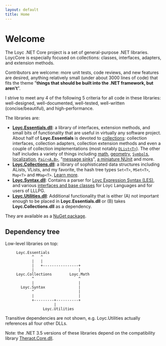```yaml
---
layout: default
title: Home
---
```

Welcome
=======

The Loyc .NET Core project is a set of general-purpose .NET libraries. LoycCore is especially focused on collections: classes, interfaces, adapters, and extension methods. 

Contributors are welcome: more unit tests, code reviews, and new features are desired, anything relatively small (under about 3000 lines of code) that fits the theme "__things that should be built into the .NET framework, but aren't__".

I strive to meet any 4 of the following 5 criteria for all code in these libraries: well-designed, well-documented, well-tested, well-written (concise/beautiful), and high-performance.

The libraries are:

- **[Loyc.Essentials.dll](https://github.com/qwertie/LoycCore/wiki/Loyc.Essentials)**: a library of interfaces, extension methods, and small bits of functionality that are useful in virtually any software project. About half of **Loyc.Essentials** is devoted to [collections](http://ecsharp.net/doc/code/namespaceLoyc_1_1Collections.html): collection interfaces, collection adapters, collection extension methods and even a couple of collection implementations (most notably [`DList<T>`](/collections/dlist)). The other half includes a variety of things including [math](http://ecsharp.net/doc/code/namespaceLoyc_1_1Math.html), [geometry](http://ecsharp.net/doc/code/namespaceLoyc_1_1Geometry.html), [`Symbol`s](http://ecsharp.net/doc/code/classLoyc_1_1Symbol.html), [localization](http://ecsharp.net/doc/code/classLoyc_1_1Localize.html), [`Pair<A,B>`](http://ecsharp.net/doc/code/structLoyc_1_1Pair_3_01T1_00_01T2_01_4.html), "[message sinks](http://ecsharp.net/doc/code/interfaceLoyc_1_1IMessageSink.html)", [a miniature NUnit](http://ecsharp.net/doc/code/namespaceLoyc_1_1MiniTest.html) and more.
- **[Loyc.Collections.dll](https://github.com/qwertie/LoycCore/wiki/Loyc.Collections)**: a library of sophisticated data structures including ALists, VLists, and my favorite, the hash tree types `Set<T>`, `MSet<T>`, `Map<T>` and `MMap<T>`. [Learn more](collections/index.html).
- **[Loyc.Syntax.dll](https://github.com/qwertie/LoycCore/wiki/Loyc.Syntax)**: Contains a parser for [Loyc Expression Syntax (LES)](http://loyc.net/les), and various [interfaces and base classes](http://ecsharp.net/doc/code/namespaceLoyc_1_1Syntax.html) for Loyc Languages and for users of LLLPG.
- **[Loyc.Utilities.dll](https://github.com/qwertie/LoycCore/wiki/Loyc.Utilities)**: Additional functionality that is either (A) not important enough to be placed in **Loyc.Essentials.dll** or (B) takes **Loyc.Collections.dll** as a dependency.

They are available as a [NuGet package](https://www.nuget.org/packages/LoycCore/).

Dependency tree
---------------

Low-level libraries on top:

         Loyc.Essentials
                ^   ^
                |   |
                |   +----------------+
                |                    |
         Loyc.Collections        Loyc.Math
                ^                    ^
                |                    |
           Loyc.Syntax               |
                ^                    |
                |                    |
                +---------+----------+
                          |
                     Loyc.Utilities

Transitive dependencies are not shown, e.g. Loyc.Utilities actually references all four other DLLs.

Note: the .NET 3.5 versions of these libraries depend on the compatibility library [Theraot.Core.dll](https://github.com/theraot/Theraot).

